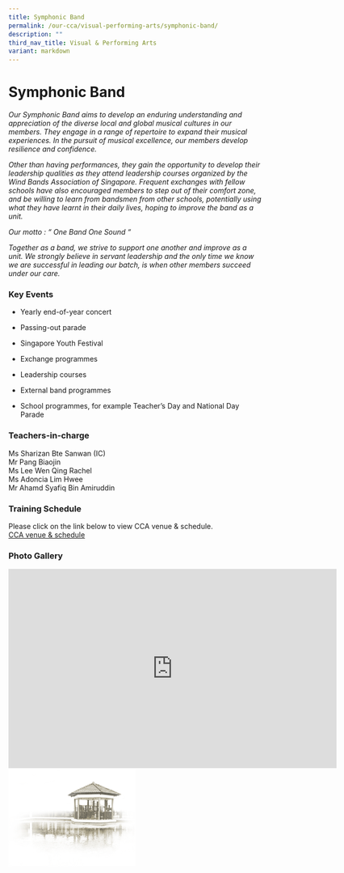 ```yaml
---
title: Symphonic Band
permalink: /our-cca/visual-performing-arts/symphonic-band/
description: ""
third_nav_title: Visual & Performing Arts
variant: markdown
---
```

# **Symphonic Band**

*Our Symphonic Band aims to develop an enduring understanding and appreciation of the diverse local and global musical cultures in our members. They engage in a range of repertoire to expand their musical experiences. In the pursuit of musical excellence, our members develop resilience and confidence.* 

*Other than having performances, they gain the opportunity to develop their leadership qualities as they attend leadership courses organized by the Wind Bands Association of Singapore. Frequent exchanges with fellow schools have also encouraged members to step out of their comfort zone, and be willing to learn from bandsmen from other schools, potentially using what they have learnt in their daily lives, hoping to improve the band as a unit.*

*Our motto : “ One Band One Sound “*

*Together as a band, we strive to support one another and improve as a unit. We strongly believe in servant leadership and the only time we know we are successful in leading our batch, is when other members succeed under our care.*

### Key Events

*   Yearly end-of-year concert&nbsp;
    
*   Passing-out parade&nbsp;
    
*   Singapore Youth Festival&nbsp;
    
*   Exchange programmes&nbsp;
    
*   Leadership courses
    
*   External band programmes&nbsp;
    
*   School programmes, for example Teacher’s Day and National Day Parade
    

### Teachers-in-charge

Ms Sharizan Bte Sanwan (IC)   
Mr Pang Biaojin<br>
Ms Lee Wen Qing Rachel<br>
Ms Adoncia Lim Hwee<br>
Mr Ahamd Syafiq Bin Amiruddin

### Training Schedule

Please click on the link below to view CCA venue &amp; schedule.&nbsp;  
[CCA venue &amp; schedule](/our-cca/cca/cca-venue-schedule/)

### Photo Gallery

<iframe allowfullscreen="true" height="394" width="650" frameborder="0" src="https://docs.google.com/presentation/d/e/2PACX-1vSIZGiCU8eqlcjFwQrfo5WMfY_ekFIjKRPfHUxfBRPhIrg_ejyDUOOS0v61yq2epNBvz9fRVBtkGZ8g/embed?start=true&amp;loop=true&amp;delayms=5000"></iframe>

<img src="/images/pavilion.png" style="width:50%">